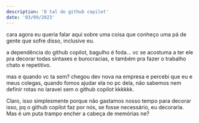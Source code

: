 ```yaml
---
description: 'O tal do github copilot'
date: '03/09/2023'
---
```


cara agora eu queria falar aqui sobre uma coisa que conheço uma pá de gente que sofre disso, inclusive eu.

a dependência do github copilot, bagulho é foda...
vc se acostuma a ter ele pra decorar todas sintaxes e burocracias, e também pra fazer o trabalho chato e repetitivo.

mas e quando vc ta sem? chegou dev nova na empresa e percebi que eu e meus colegas, quando fomos ajudar ela no pc dela, não sabemos nem definir rotas no laravel sem o github copilot kkkkkk.

Claro, isso simplesmente porque não gastamos nosso tempo para decorar isso, pq o github copilot faz por nós, se fosse necessário, eu decoraria. Mas é um puta trampo encher a cabeça de memórias ne?

